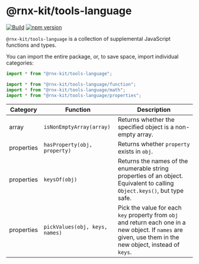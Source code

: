 # @rnx-kit/tools-language

[![Build](https://github.com/microsoft/rnx-kit/actions/workflows/build.yml/badge.svg)](https://github.com/microsoft/rnx-kit/actions/workflows/build.yml)
[![npm version](https://img.shields.io/npm/v/@rnx-kit/tools-language)](https://www.npmjs.com/package/@rnx-kit/tools-language)

`@rnx-kit/tools-language` is a collection of supplemental JavaScript functions
and types.

You can import the entire package, or, to save space, import individual
categories:

```typescript
import * from "@rnx-kit/tools-language";

import * from "@rnx-kit/tools-language/function";
import * from "@rnx-kit/tools-language/math";
import * from "@rnx-kit/tools-language/properties";
```

<!-- The following table can be updated by running `yarn update-readme` -->
<!-- @rnx-kit/api start -->

| Category   | Function                       | Description                                                                                                                                                 |
| ---------- | ------------------------------ | ----------------------------------------------------------------------------------------------------------------------------------------------------------- |
| array      | `isNonEmptyArray(array)`       | Returns whether the specified object is a non-empty array.                                                                                                  |
| properties | `hasProperty(obj, property)`   | Returns whether `property` exists in `obj`.                                                                                                                 |
| properties | `keysOf(obj)`                  | Returns the names of the enumerable string properties of an object. Equivalent to calling `Object.keys()`, but type safe.                                   |
| properties | `pickValues(obj, keys, names)` | Pick the value for each `key` property from `obj` and return each one in a new object. If `names` are given, use them in the new object, instead of `keys`. |

<!-- @rnx-kit/api end -->
